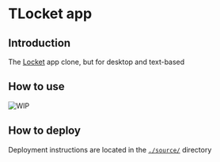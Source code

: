 # TLocket app

## Introduction
The [Locket](https://play.google.com/store/apps/details?id=com.locket.Locket) app clone, but for desktop and text-based

## How to use
![WIP](https://external-content.duckduckgo.com/iu/?u=https%3A%2F%2Fwww.veartual.net%2Fwp-content%2Fuploads%2F2020%2F12%2Fwork-in-progress.jpg&f=1&nofb=1&ipt=22e5ecfe2bd5dc23c1408cadcfb0bdccc37f9d45ccc05ab96005d7372e77fdeb&ipo=images)

## How to deploy

Deployment instructions are located in the [`./source/`](./source/DEPLOYMENT.md) directory